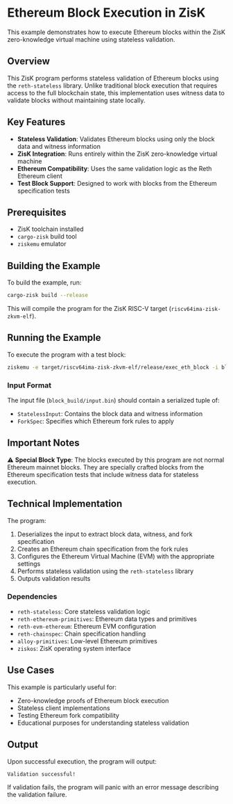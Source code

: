 # Ethereum Block Execution in ZisK

This example demonstrates how to execute Ethereum blocks within the ZisK zero-knowledge virtual machine using stateless validation.

## Overview

This ZisK program performs stateless validation of Ethereum blocks using the `reth-stateless` library. Unlike traditional block execution that requires access to the full blockchain state, this implementation uses witness data to validate blocks without maintaining state locally.

## Key Features

- **Stateless Validation**: Validates Ethereum blocks using only the block data and witness information
- **ZisK Integration**: Runs entirely within the ZisK zero-knowledge virtual machine
- **Ethereum Compatibility**: Uses the same validation logic as the Reth Ethereum client
- **Test Block Support**: Designed to work with blocks from the Ethereum specification tests

## Prerequisites

- ZisK toolchain installed
- `cargo-zisk` build tool
- `ziskemu` emulator

## Building the Example

To build the example, run:

```bash
cargo-zisk build --release
```

This will compile the program for the ZisK RISC-V target (`riscv64ima-zisk-zkvm-elf`).

## Running the Example

To execute the program with a test block:

```bash
ziskemu -e target/riscv64ima-zisk-zkvm-elf/release/exec_eth_block -i block_build/input.bin
```

### Input Format

The input file (`block_build/input.bin`) should contain a serialized tuple of:
- `StatelessInput`: Contains the block data and witness information
- `ForkSpec`: Specifies which Ethereum fork rules to apply

## Important Notes

⚠️ **Special Block Type**: The blocks executed by this program are not normal Ethereum mainnet blocks. They are specially crafted blocks from the Ethereum specification tests that include witness data for stateless execution.

## Technical Implementation

The program:

1. Deserializes the input to extract block data, witness, and fork specification
2. Creates an Ethereum chain specification from the fork rules
3. Configures the Ethereum Virtual Machine (EVM) with the appropriate settings
4. Performs stateless validation using the `reth-stateless` library
5. Outputs validation results

### Dependencies

- `reth-stateless`: Core stateless validation logic
- `reth-ethereum-primitives`: Ethereum data types and primitives
- `reth-evm-ethereum`: Ethereum EVM configuration
- `reth-chainspec`: Chain specification handling
- `alloy-primitives`: Low-level Ethereum primitives
- `ziskos`: ZisK operating system interface

## Use Cases

This example is particularly useful for:

- Zero-knowledge proofs of Ethereum block execution
- Stateless client implementations
- Testing Ethereum fork compatibility
- Educational purposes for understanding stateless validation

## Output

Upon successful execution, the program will output:
```
Validation successful!
```

If validation fails, the program will panic with an error message describing the validation failure.